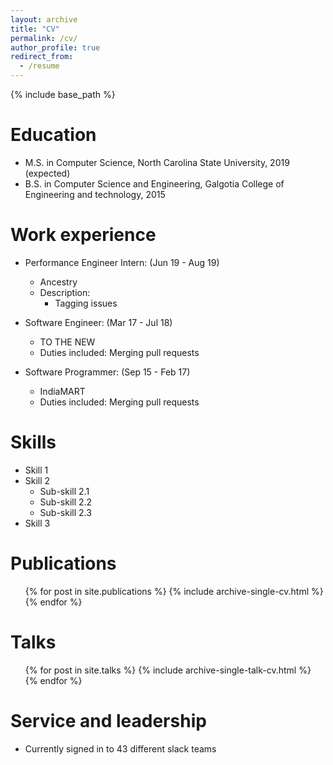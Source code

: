 ```yaml
---
layout: archive
title: "CV"
permalink: /cv/
author_profile: true
redirect_from:
  - /resume
---
```


{% include base_path %}

Education
======
* M.S. in Computer Science, North Carolina State University, 2019 (expected)
* B.S. in Computer Science and Engineering, Galgotia College of Engineering and technology, 2015

Work experience
======
* Performance Engineer Intern: (Jun 19 - Aug 19) 
  * Ancestry
  * Description: 
    * Tagging issues

* Software Engineer: (Mar 17 - Jul 18)
  * TO THE NEW
  * Duties included: Merging pull requests

* Software Programmer: (Sep 15 - Feb 17)
  * IndiaMART
  * Duties included: Merging pull requests
  
Skills
======
* Skill 1
* Skill 2
  * Sub-skill 2.1
  * Sub-skill 2.2
  * Sub-skill 2.3
* Skill 3

Publications
======
  <ul>{% for post in site.publications %}
    {% include archive-single-cv.html %}
  {% endfor %}</ul>
  
Talks
======
  <ul>{% for post in site.talks %}
    {% include archive-single-talk-cv.html %}
  {% endfor %}</ul>
    
Service and leadership
======
* Currently signed in to 43 different slack teams

